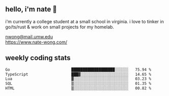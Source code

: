 ## hello, i'm nate 👋
i'm currently a college student at a small school in virginia. i love to tinker in go/ts/rust & work on small projects for my homelab.

nwong@mail.umw.edu <br/>
https://www.nate-wong.com/

## weekly coding stats
<!--START_SECTION:waka-->

```txt
Go                           ███████████████████░░░░░░   75.94 %
TypeScript                   ███▓░░░░░░░░░░░░░░░░░░░░░   14.65 %
Lua                          ▓░░░░░░░░░░░░░░░░░░░░░░░░   03.23 %
SQL                          ▒░░░░░░░░░░░░░░░░░░░░░░░░   01.35 %
HTML                         ▒░░░░░░░░░░░░░░░░░░░░░░░░   00.82 %
```

<!--END_SECTION:waka-->
